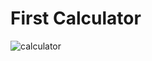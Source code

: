 # First Calculator
<img src="[https://tse2.mm.bing.net/th?id=OIP.1kxa0OcqWXoYGkZ78psOagHaEK&pid=Api&P=0&h=180](https://thumbs.dreamstime.com/b/electronic-calculator-icon-digital-green-any-design-isolated-white-vector-illustration-127673456.jpg)" alt="calculator">
